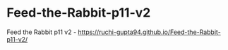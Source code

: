 # Feed-the-Rabbit-p11-v2
Feed the Rabbit p11 v2 - https://ruchi-gupta94.github.io/Feed-the-Rabbit-p11-v2/
